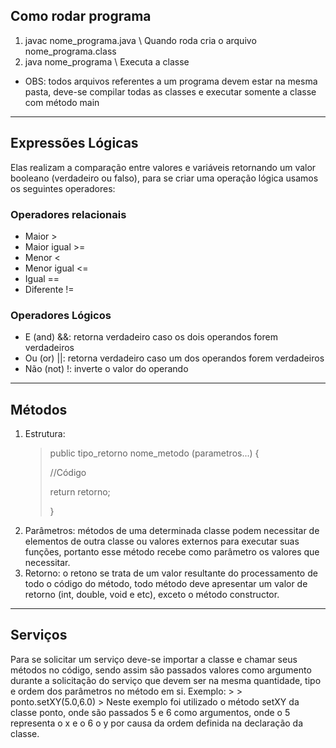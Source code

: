 ## Como rodar programa
1. javac nome_programa.java \\ Quando roda cria o arquivo nome_programa.class
2. java nome_programa \\ Executa a classe
* OBS: todos arquivos referentes a um programa devem estar na mesma pasta, deve-se compilar todas as classes e executar somente a classe com método main
---
## Expressões Lógicas
Elas realizam a comparação entre valores e variáveis retornando um valor booleano (verdadeiro ou falso), para se criar uma operação lógica usamos os seguintes operadores:
### Operadores relacionais
* Maior >
* Maior igual >=
* Menor <
* Menor igual <=
* Igual ==
* Diferente !=
### Operadores Lógicos
* E (and) &&: retorna verdadeiro caso os dois operandos forem verdadeiros
* Ou (or) ||: retorna verdadeiro caso um dos operandos forem verdadeiros
* Não (not) !: inverte o valor do operando
---
## Métodos
1. Estrutura:
    > public tipo_retorno nome_metodo (parametros...) {
    >
    >   //Código
    >
    >   return retorno;
    >
    > }
2. Parâmetros: métodos de uma determinada classe podem necessitar de elementos de outra classe ou valores externos para executar suas funções, portanto esse método recebe como parâmetro os valores que necessitar.
3. Retorno: o retono se trata de um valor resultante do processamento de todo o código do método, todo método deve apresentar um valor de retorno (int, double, void e etc), exceto o método constructor.
---
## Serviços
Para se solicitar um serviço deve-se importar a classe e chamar seus métodos no código, sendo assim são passados valores como argumento durante a solicitação do serviço que devem ser na mesma quantidade, tipo e ordem dos parâmetros no método em si. Exemplo:
    >
    >   ponto.setXY(5.0,6.0)
    >
Neste exemplo foi utilizado o método setXY da classe ponto, onde são passados 5 e 6 como argumentos, onde o 5 representa o x e o 6 o y por causa da ordem definida na declaração da classe.